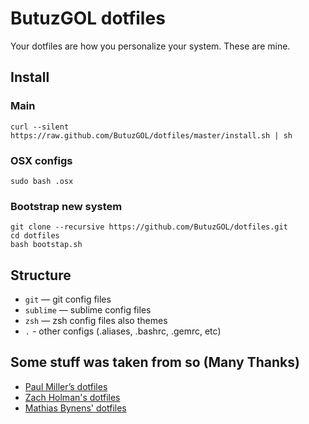 ButuzGOL dotfiles
========

Your dotfiles are how you personalize your system. These are mine.

## Install

### Main
```
curl --silent https://raw.github.com/ButuzGOL/dotfiles/master/install.sh | sh
```

### OSX configs
```
sudo bash .osx
```

### Bootstrap new system
```
git clone --recursive https://github.com/ButuzGOL/dotfiles.git
cd dotfiles
bash bootstap.sh
```

## Structure
* `git` — git config files
* `sublime` — sublime config files
* `zsh` — zsh config files also themes
* `.` - other configs (.aliases, .bashrc, .gemrc, etc)

## Some stuff was taken from so (Many Thanks)
* [Paul Miller’s dotfiles](https://github.com/paulmillr/dotfiles)
* [Zach Holman's dotfiles](https://github.com/holman/dotfiles)
* [Mathias Bynens' dotfiles](https://github.com/mathiasbynens/dotfiles)
